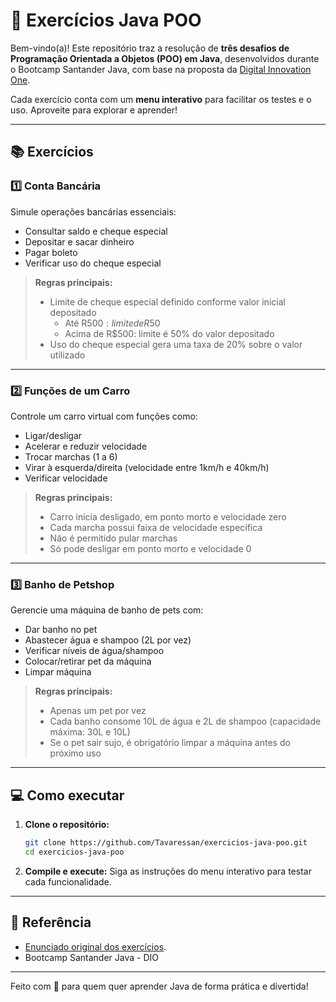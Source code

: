 # 🚀 Exercícios Java POO

Bem-vindo(a)! Este repositório traz a resolução de **três desafios de Programação Orientada a Objetos (POO) em Java**, desenvolvidos durante o Bootcamp Santander Java, com base na proposta da [Digital Innovation One](https://github.com/digitalinnovationone/exercicios-java-basico/blob/main/exercicios/3%20-%20Java%20e%20a%20Arte%20da%20Abstra%C3%A7%C3%A3o%20com%20Classes%20e%20Encapsulamento.md).

Cada exercício conta com um **menu interativo** para facilitar os testes e o uso. Aproveite para explorar e aprender!

---

## 📚 Exercícios

### 1️⃣ Conta Bancária

Simule operações bancárias essenciais:
- Consultar saldo e cheque especial
- Depositar e sacar dinheiro
- Pagar boleto
- Verificar uso do cheque especial

> **Regras principais:**
> - Limite de cheque especial definido conforme valor inicial depositado
>   - Até R$500: limite de R$50
>   - Acima de R$500: limite é 50% do valor depositado
> - Uso do cheque especial gera uma taxa de 20% sobre o valor utilizado

---

### 2️⃣ Funções de um Carro

Controle um carro virtual com funções como:
- Ligar/desligar
- Acelerar e reduzir velocidade
- Trocar marchas (1 a 6)
- Virar à esquerda/direita (velocidade entre 1km/h e 40km/h)
- Verificar velocidade

> **Regras principais:**
> - Carro inicia desligado, em ponto morto e velocidade zero
> - Cada marcha possui faixa de velocidade específica
> - Não é permitido pular marchas
> - Só pode desligar em ponto morto e velocidade 0

---

### 3️⃣ Banho de Petshop

Gerencie uma máquina de banho de pets com:
- Dar banho no pet
- Abastecer água e shampoo (2L por vez)
- Verificar níveis de água/shampoo
- Colocar/retirar pet da máquina
- Limpar máquina

> **Regras principais:**
> - Apenas um pet por vez
> - Cada banho consome 10L de água e 2L de shampoo (capacidade máxima: 30L e 10L)
> - Se o pet sair sujo, é obrigatório limpar a máquina antes do próximo uso

---

## 💻 Como executar

1. **Clone o repositório:**
   ```bash
   git clone https://github.com/Tavaressan/exercicios-java-poo.git
   cd exercicios-java-poo
   ```

2. **Compile e execute:**
Siga as instruções do menu interativo para testar cada funcionalidade.

---
## 📎 Referência

- [Enunciado original dos exercícios](https://github.com/digitalinnovationone/exercicios-java-basico/blob/main/exercicios/3%20-%20Java%20e%20a%20Arte%20da%20Abstra%C3%A7%C3%A3o%20com%20Classes%20e%20Encapsulamento.md).
- Bootcamp Santander Java - DIO

---

Feito com 💙 para quem quer aprender Java de forma prática e divertida!
